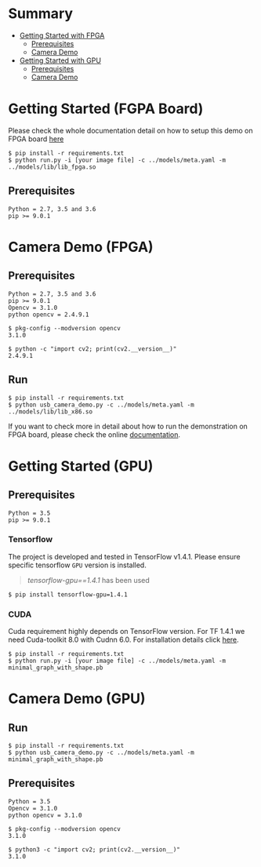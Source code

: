 # Summary

- [Getting Started with FPGA](#getting-started-(FPGA-Board))
    - [Prerequisites](#prerequisites)
    - [Camera Demo](#camera-demo-(fpga))
- [Getting Started with GPU](#getting-started-(gpu))
    - [Prerequisites](#prerequisites)
    - [Camera Demo](#camera-demo-(gpu))


# Getting Started (FGPA Board)

Please check the whole documentation detail on how to setup this demo on FPGA board [here](https://docs.blue-oil.org/install/install.html#setup-an-fpga-board)

```
$ pip install -r requirements.txt
$ python run.py -i [your image file] -c ../models/meta.yaml -m ../models/lib/lib_fpga.so
```
## Prerequisites
```
Python = 2.7, 3.5 and 3.6
pip >= 9.0.1
```

# Camera Demo (FPGA)

## Prerequisites

```
Python = 2.7, 3.5 and 3.6
pip >= 9.0.1
Opencv = 3.1.0
python opencv = 2.4.9.1
```

```
$ pkg-config --modversion opencv
3.1.0

$ python -c "import cv2; print(cv2.__version__)"
2.4.9.1
```

## Run

```
$ pip install -r requirements.txt
$ python usb_camera_demo.py -c ../models/meta.yaml -m ../models/lib/lib_x86.so
```

If you want to check more in detail about how to run the demonstration on FPGA board, please check the online [documentation](https://docs.blue-oil.org/tutorial/run_fpga.html#run-the-demonstration).


# Getting Started (GPU)

## Prerequisites
```
Python = 3.5
pip >= 9.0.1
```

### Tensorflow
The project is developed and tested in TensorFlow v1.4.1.
Please ensure specific tensorflow `GPU` version is installed.

> _tensorflow-gpu==1.4.1_ has been used

```
$ pip install tensorflow-gpu=1.4.1
```

### CUDA
Cuda requirement highly depends on TensorFlow version.
For TF 1.4.1 we need Cuda-toolkit 8.0 with Cudnn 6.0.
For installation details click [here](https://docs.nvidia.com/cuda/cuda-installation-guide-linux/index.html).


```
$ pip install -r requirements.txt
$ python run.py -i [your image file] -c ../models/meta.yaml -m minimal_graph_with_shape.pb
```

# Camera Demo (GPU)
## Run

```
$ pip install -r requirements.txt
$ python usb_camera_demo.py -c ../models/meta.yaml -m minimal_graph_with_shape.pb
```

## Prerequisites
```
Python = 3.5
Opencv = 3.1.0
python opencv = 3.1.0
```

```
$ pkg-config --modversion opencv
3.1.0

$ python3 -c "import cv2; print(cv2.__version__)"
3.1.0
```